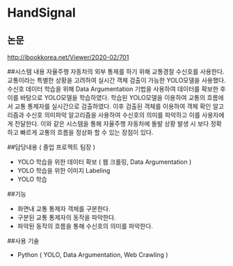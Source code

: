 # HandSignal
## 논문
http://ibookkorea.net/Viewer/2020-02/701

##시스템 내용
자율주행 자동차의 외부 통제를 하기 위해 교통경찰 수신호를 사용한다. 교통이라는 특별한 상황을 고려하여 실시간 객체 검출이 가능한 YOLO모델을 사용했다. 수신호 데이터 학습을 위해 Data Argumentation 기법을 사용하여 데이터를 확보한 후이를 바탕으로 YOLO모델을 학습하였다. 학습된 YOLO모델을 이용하여 교통의 흐름에서 교통 통제자를 실시간으로 검출하였다. 이후 검출된 객체를 이용하여 객체 확인 알고리즘과 수신호 의미파악 알고리즘을 사용하여 수신호의 의미를 파악하고 이를 사용자에게 전달한다. 이와 같은 시스템을 통해 자율주행 자동차에 돌발 상황 발생 시 보다 정확하고 빠르게 교통의 흐름을 정상화 할 수 있는 장점이 있다.

##담당내용 ( 졸업 프로젝트 팀장 )
- YOLO 학습을 위한 데이터 확보 ( 웹 크롤링, Data Argumentation )
- YOLO 학습을 위한 이미지 Labeling
- YOLO 학습

##기능
- 화면내 교통 통제자 객체를 구분한다.
- 구분된 교통 통제자의 동작을 파악한다.
- 파악된 동작의 흐름을 통해 수신호의 의미를 파악한다.

##사용 기술
- Python ( YOLO, Data Argumentation, Web Crawling )
